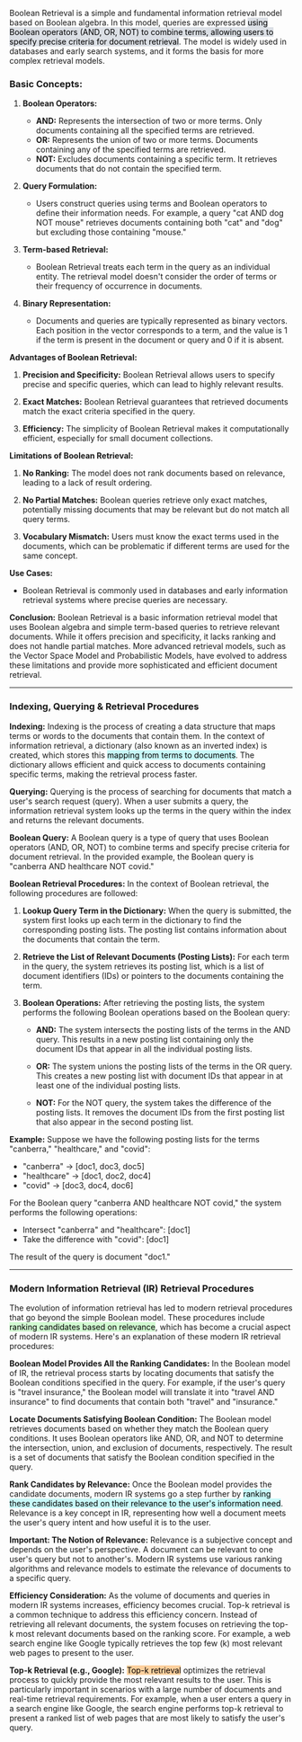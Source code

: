 Boolean Retrieval is a simple and fundamental information retrieval model based on Boolean algebra. In this model, queries are expressed <mark style="background: #CACFD9A6;">using Boolean operators (AND, OR, NOT) to combine terms, allowing users to specify precise criteria for document retrieval</mark>. The model is widely used in databases and early search systems, and it forms the basis for more complex retrieval models.

### Basic Concepts:

1. **Boolean Operators:**
    
    - **AND:** Represents the intersection of two or more terms. Only documents containing all the specified terms are retrieved.
    - **OR:** Represents the union of two or more terms. Documents containing any of the specified terms are retrieved.
    - **NOT:** Excludes documents containing a specific term. It retrieves documents that do not contain the specified term.
2. **Query Formulation:**
    
    - Users construct queries using terms and Boolean operators to define their information needs. For example, a query "cat AND dog NOT mouse" retrieves documents containing both "cat" and "dog" but excluding those containing "mouse."
3. **Term-based Retrieval:**
    
    - Boolean Retrieval treats each term in the query as an individual entity. The retrieval model doesn't consider the order of terms or their frequency of occurrence in documents.
4. **Binary Representation:**
    
    - Documents and queries are typically represented as binary vectors. Each position in the vector corresponds to a term, and the value is 1 if the term is present in the document or query and 0 if it is absent.

**Advantages of Boolean Retrieval:**

1. **Precision and Specificity:** Boolean Retrieval allows users to specify precise and specific queries, which can lead to highly relevant results.
    
2. **Exact Matches:** Boolean Retrieval guarantees that retrieved documents match the exact criteria specified in the query.
    
3. **Efficiency:** The simplicity of Boolean Retrieval makes it computationally efficient, especially for small document collections.
    

**Limitations of Boolean Retrieval:**

1. **No Ranking:** The model does not rank documents based on relevance, leading to a lack of result ordering.
    
2. **No Partial Matches:** Boolean queries retrieve only exact matches, potentially missing documents that may be relevant but do not match all query terms.
    
3. **Vocabulary Mismatch:** Users must know the exact terms used in the documents, which can be problematic if different terms are used for the same concept.
    

**Use Cases:**

- Boolean Retrieval is commonly used in databases and early information retrieval systems where precise queries are necessary.

**Conclusion:** Boolean Retrieval is a basic information retrieval model that uses Boolean algebra and simple term-based queries to retrieve relevant documents. While it offers precision and specificity, it lacks ranking and does not handle partial matches. More advanced retrieval models, such as the Vector Space Model and Probabilistic Models, have evolved to address these limitations and provide more sophisticated and efficient document retrieval.


---

### Indexing, Querying & Retrieval Procedures

**Indexing:** Indexing is the process of creating a data structure that maps terms or words to the documents that contain them. In the context of information retrieval, a dictionary (also known as an inverted index) is created, which stores this <mark style="background: #ABF7F7A6;">mapping from terms to documents</mark>. The dictionary allows efficient and quick access to documents containing specific terms, making the retrieval process faster.

**Querying:** Querying is the process of searching for documents that match a user's search request (query). When a user submits a query, the information retrieval system looks up the terms in the query within the index and returns the relevant documents.

**Boolean Query:** A Boolean query is a type of query that uses Boolean operators (AND, OR, NOT) to combine terms and specify precise criteria for document retrieval. In the provided example, the Boolean query is "canberra AND healthcare NOT covid."

**Boolean Retrieval Procedures:** In the context of Boolean retrieval, the following procedures are followed:

1. **Lookup Query Term in the Dictionary:** When the query is submitted, the system first looks up each term in the dictionary to find the corresponding posting lists. The posting list contains information about the documents that contain the term.
    
2. **Retrieve the List of Relevant Documents (Posting Lists):** For each term in the query, the system retrieves its posting list, which is a list of document identifiers (IDs) or pointers to the documents containing the term.
    
3. **Boolean Operations:** After retrieving the posting lists, the system performs the following Boolean operations based on the Boolean query:
    
    - **AND:** The system intersects the posting lists of the terms in the AND query. This results in a new posting list containing only the document IDs that appear in all the individual posting lists.
        
    - **OR:** The system unions the posting lists of the terms in the OR query. This creates a new posting list with document IDs that appear in at least one of the individual posting lists.
        
    - **NOT:** For the NOT query, the system takes the difference of the posting lists. It removes the document IDs from the first posting list that also appear in the second posting list.
        

**Example:** Suppose we have the following posting lists for the terms "canberra," "healthcare," and "covid":

- "canberra" -> [doc1, doc3, doc5]
- "healthcare" -> [doc1, doc2, doc4]
- "covid" -> [doc3, doc4, doc6]

For the Boolean query "canberra AND healthcare NOT covid," the system performs the following operations:

- Intersect "canberra" and "healthcare": [doc1]
- Take the difference with "covid": [doc1]

The result of the query is document "doc1."

---

### Modern Information Retrieval (IR) Retrieval Procedures

The evolution of information retrieval has led to modern retrieval procedures that go beyond the simple Boolean model. These procedures include <mark style="background: #BBFABBA6;">ranking candidates based on relevance</mark>, which has become a crucial aspect of modern IR systems. Here's an explanation of these modern IR retrieval procedures:

**Boolean Model Provides All the Ranking Candidates:** In the Boolean model of IR, the retrieval process starts by locating documents that satisfy the Boolean conditions specified in the query. For example, if the user's query is "travel insurance," the Boolean model will translate it into "travel AND insurance" to find documents that contain both "travel" and "insurance."

**Locate Documents Satisfying Boolean Condition:** The Boolean model retrieves documents based on whether they match the Boolean query conditions. It uses Boolean operators like AND, OR, and NOT to determine the intersection, union, and exclusion of documents, respectively. The result is a set of documents that satisfy the Boolean condition specified in the query.

**Rank Candidates by Relevance:** Once the Boolean model provides the candidate documents, modern IR systems go a step further by <mark style="background: #ABF7F7A6;">ranking these candidates based on their relevance to the user's information need</mark>. Relevance is a key concept in IR, representing how well a document meets the user's query intent and how useful it is to the user.

**Important: The Notion of Relevance:** Relevance is a subjective concept and depends on the user's perspective. A document can be relevant to one user's query but not to another's. Modern IR systems use various ranking algorithms and relevance models to estimate the relevance of documents to a specific query.

**Efficiency Consideration:** As the volume of documents and queries in modern IR systems increases, efficiency becomes crucial. Top-k retrieval is a common technique to address this efficiency concern. Instead of retrieving all relevant documents, the system focuses on retrieving the top-k most relevant documents based on the ranking score. For example, a web search engine like Google typically retrieves the top few (k) most relevant web pages to present to the user.

**Top-k Retrieval (e.g., Google):** <mark style="background: #FFB86CA6;">Top-k retrieval</mark> optimizes the retrieval process to quickly provide the most relevant results to the user. This is particularly important in scenarios with a large number of documents and real-time retrieval requirements. For example, when a user enters a query in a search engine like Google, the search engine performs top-k retrieval to present a ranked list of web pages that are most likely to satisfy the user's query.